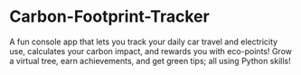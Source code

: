 # Carbon-Footprint-Tracker
A fun console app that lets you track your daily car travel and electricity use, calculates your carbon impact, and rewards you with eco-points! Grow a virtual tree, earn achievements, and get green tips; all using Python skills!
